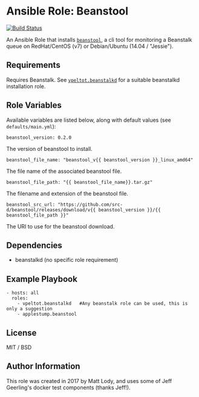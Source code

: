 # Ansible Role: Beanstool

[![Build Status](https://travis-ci.org/applestump/ansible-role-beanstool.svg?branch=master)](https://travis-ci.org/applestump/ansible-role-beanstool)

An Ansible Role that installs [`beanstool`](https://github.com/src-d/beanstool), a cli tool for monitoring a Beanstalk queue on RedHat/CentOS (v7) or Debian/Ubuntu (14.04 / "Jessie").

## Requirements

Requires Beanstalk. See [`vpeltot.beanstalkd`](https://galaxy.ansible.com/vpeltot/beanstalkd/) for a suitable beanstalkd installation role.

## Role Variables
Available variables are listed below, along with default values (see `defaults/main.yml`):

    beanstool_version: 0.2.0

The version of beanstool to install.

    beanstool_file_name: "beanstool_v{{ beanstool_version }}_linux_amd64"

The file name of the associated beanstool file.

    beanstool_file_path: "{{ beanstool_file_name}}.tar.gz"

The filename and extension of the beanstool file.

    beanstool_src_url: "https://github.com/src-d/beanstool/releases/download/v{{ beanstool_version }}/{{ beanstool_file_path }}"

The URI to use for the beanstool download.

## Dependencies

  - beanstalkd (no specific role requirement)

## Example Playbook

    - hosts: all
      roles:
        - vpeltot.beanstalkd   #Any beanstalk role can be used, this is only a suggestion
        - applestump.beanstool

## License

MIT / BSD

## Author Information

This role was created in 2017 by Matt Lody, and uses some of Jeff Geerling's docker test components (thanks Jeff!).
